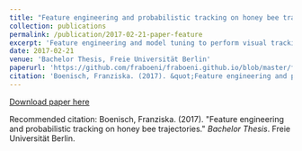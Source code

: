 ```yaml
---
title: "Feature engineering and probabilistic tracking on honey bee trajectories"
collection: publications
permalink: /publication/2017-02-21-paper-feature
excerpt: 'Feature engineering and model tuning to perform visual tracking of marked honey bees on a hive.'
date: 2017-02-21
venue: 'Bachelor Thesis, Freie Universität Berlin'
paperurl: 'https://github.com/fraboeni/fraboeni.github.io/blob/master/files/Bachelor-Boenisch.pdf'
citation: 'Boenisch, Franziska. (2017). &quot;Feature engineering and probabilistic tracking on honey bee trajectories.&quot; <i>Bachelor Thesis</i>. Freie Universität Berlin.'
---
```


[Download paper here](https://www.mi.fu-berlin.de/inf/groups/ag-ki/Theses/Completed-theses/Bachelor-theses/2017/Boenisch/Bachelor-Boenisch.pdf)

Recommended citation: Boenisch, Franziska. (2017). "Feature engineering and probabilistic tracking on honey bee trajectories." <i>Bachelor Thesis</i>. Freie Universität Berlin.
